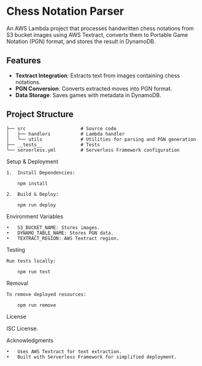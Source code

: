 # Chess Notation Parser

An AWS Lambda project that processes handwritten chess notations from S3 bucket images using AWS Textract, converts them to Portable Game Notation (PGN) format, and stores the result in DynamoDB.

## Features

- **Textract Integration**: Extracts text from images containing chess notations.
- **PGN Conversion**: Converts extracted moves into PGN format.
- **Data Storage**: Saves games with metadata in DynamoDB.

## Project Structure

```plaintext
├── src                    # Source code
│   ├── handlers           # Lambda handler
│   └── utils              # Utilities for parsing and PGN generation
├── __tests__              # Tests
└── serverless.yml         # Serverless Framework configuration
```

Setup & Deployment

	1.	Install Dependencies:

        npm install

	2.	Build & Deploy:

        npm run deploy

Environment Variables

	•	S3_BUCKET_NAME: Stores images.
	•	DYNAMO_TABLE_NAME: Stores PGN data.
	•	TEXTRACT_REGION: AWS Textract region.

Testing

    Run tests locally:

        npm run test

Removal

    To remove deployed resources:

        npm run remove

License

ISC License.

Acknowledgments

	•	Uses AWS Textract for text extraction.
	•	Built with Serverless Framework for simplified deployment.